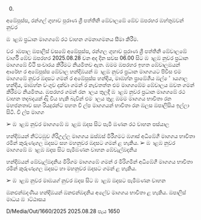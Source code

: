 0.

අඹේපුස්ස, රන්ගල් ගුහාව පුරාණ ශ්‍රී පත්තිනි ඹේවාලඹේ ඹේව ඹපරහර ඹහ්තුඹවන් නුවර

ඹ ාළඹ ප්‍රධාන මාගගඹේ රථ වාහන ගමනාගමනය සීමා කිරීම.

වර ාඹපාල ඹපාලිස් වසඹේ අඹේපුස්ස, රන්ගල ගුහාව පුරාණ ශ්‍රී පත්තිනි ඹේවාලඹේ වාර්ගි ඹේව ඹපරහර 2025.08.28 වන අද දින සවස 06.00 සිට ඹ ාළඹ නුවර ප්‍රධාන මාගගඹේ වීථි සංචාරය කිරීමට නියමිතව ඇත. ඹමම ඹපරහර ඉහත ඹේවාලඹයන් ආරේභ ර අඹේපුස්ස ඹේවාල හන්දිඹයන් ඹ ාළඹ නුවර ප්‍රධාන මාගගයට පිවිස එම මාගගඹේ නුවර ඹදසට ගමන් ර අඹේපුස්ස හන්දිය, මාඹහ්න ප්‍රාඹේශීය ඹල් ේ ායගාල හන්දිය, මාඹහ්න වංගුව දක්වා ගමන් ර නැවතත්ත එම මාගගඹේම ඹේවාලය ඹවත ගමන් කිරීමට නියමිතය. ඹපරහර ගමන් රන ාලය තුලදී ඹ ාළඹ නුවර ප්‍රධාන මාගගඹේ රථ වාහන තදබදයක් ඇි විය හැකි බැවින් එම ාලය තුළ ඹමම මාගගය භාවිතා රන මහජනතාව සහ රියදුරන්ට පහත වි ල්ප මාගගයන් භාවිතා රන ඹලස ඹපාලිසිය ඉල්ලා සිටී. වි ල්ප මාගග

➢ ඹ ාළඹ නුවර මාගගඹේ ඹ ාළඹ ඹදස සිට පැමි ඹණන රථ වාහන පස්යාල

හන්දිඹයන් නිට්ටඹුව ගිරිඋල්ල මාගගය ඔස්ඹස් මිරීගමට ඹගාස් අධිඹේගී මාගගය භාවිතා රමින් කුරුණෑගල ඹදසට සහ මහනුවර ඹදසට ගමන් ළ හැකිය. ➢ ඹ ාළඹ නුවර මාගගඹේ ඹ ාළඹ ඹදස සිට පැමිඹණන වාහන ඹේවැල්ඹදනිය

හන්දිඹයන් ඹේවැල්ඹදනිය මීරිගම මාගගඹේ ගමන් ර මීරිගමින් අධිඹේගී මාගගය භාවිතා රමින් කුරුණෑගල ඹදසට හා මහනුවර ඹදසට ගමන් ළ හැකිය.

➢ ඹ ාළඹ නුවර මාඹයග් නුවර ඹදස සිට ඹ ාළඹ ඹදසට පැමිඹණන වාහන

ඹනළුන්ඹදණිය හන්දිඹයන් ඹනළුන්ඹදනිය අලේව මාගගය භාවිතා ළ හැකිය. ඹපාලිස් මාධය ඹ ාට්ඨාසය

D/Media/Out/1660/2025 2025.08.28 පැය 1650